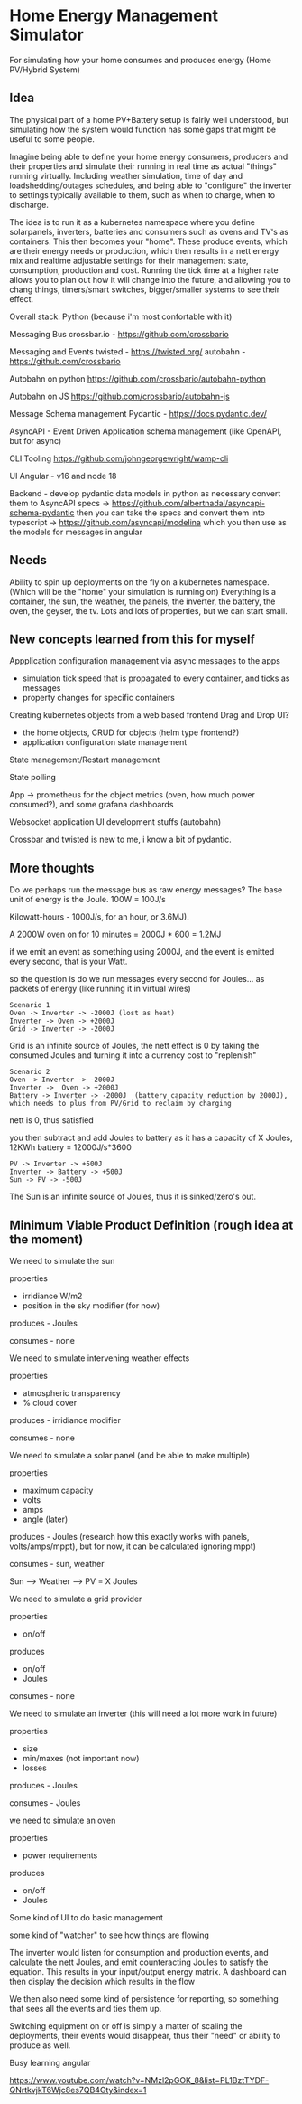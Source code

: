 # Home Energy Management Simulator

For simulating how your home consumes and produces energy (Home PV/Hybrid System)

## Idea

The physical part of a home PV+Battery setup is fairly well understood, but simulating how the system would function has some gaps that might be useful to some people.

Imagine being able to define your home energy consumers, producers and their properties and simulate their running in real time as actual "things" running virtually. Including weather simulation, time of day and loadshedding/outages schedules, and being able to "configure" the inverter to settings typically available to them, such as when to charge, when to discharge.

The idea is to run it as a kubernetes namespace where you define solarpanels, inverters, batteries and consumers such as ovens and TV's as containers. This then becomes your "home". These produce events, which are their energy needs or production, which then results in a nett energy mix and realtime adjustable settings for their management state, consumption, production and cost. Running the tick time at a higher rate allows you to plan out how it will change into the future, and allowing you to chang things, timers/smart switches, bigger/smaller systems to see their effect.

Overall stack: Python (because i'm most confortable with it)

Messaging Bus
crossbar.io - <https://github.com/crossbario>

Messaging and Events
twisted - <https://twisted.org/>
autobahn - <https://github.com/crossbario>

Autobahn on python
https://github.com/crossbario/autobahn-python

Autobahn on JS
https://github.com/crossbario/autobahn-js

Message Schema management
Pydantic - <https://docs.pydantic.dev/>

AsyncAPI - Event Driven Application schema management (like OpenAPI, but for async)

CLI Tooling
https://github.com/johngeorgewright/wamp-cli


UI
Angular - v16 and node 18

Backend - develop pydantic data models in python as necessary
convert them to AsyncAPI specs -> https://github.com/albertnadal/asyncapi-schema-pydantic
then you can take the specs and convert them into typescript -> https://github.com/asyncapi/modelina
which you then use as the models for messages in angular



## Needs

Ability to spin up deployments on the fly on a kubernetes namespace. (Which will be the "home" your simulation is running on)
Everything is a container, the sun, the weather, the panels, the inverter, the battery, the oven, the geyser, the tv.
Lots and lots of properties, but we can start small.

## New concepts learned from this for myself

Appplication configuration management via async messages to the apps

- simulation tick speed that is propagated to every container, and ticks as messages
- property changes for specific containers

Creating kubernetes objects from a web based frontend
Drag and Drop UI?

- the home objects, CRUD for objects (helm type frontend?)
- application configuration state management

State management/Restart management

State polling

App -> prometheus for the object metrics (oven, how much power consumed?), and some grafana dashboards

Websocket application UI development stuffs (autobahn)

Crossbar and twisted is new to me, i know a bit of pydantic.

## More thoughts

Do we perhaps run the message bus as raw energy messages? The base unit of energy is the Joule. 100W = 100J/s

Kilowatt-hours - 1000J/s, for an hour, or 3.6MJ).

A 2000W oven on for 10 minutes = 2000J * 600 = 1.2MJ

if we emit an event as something using 2000J, and the event is emitted every second, that is your Watt.

so the question is do we run messages every second for Joules... as packets of energy (like running it in virtual wires)

```plain
Scenario 1
Oven -> Inverter -> -2000J (lost as heat)
Inverter -> Oven -> +2000J
Grid -> Inverter -> -2000J
```

Grid is an infinite source of Joules, the nett effect is 0 by taking the consumed Joules and turning it into a currency cost to "replenish"

```plain
Scenario 2
Oven -> Inverter -> -2000J
Inverter ->  Oven -> +2000J
Battery -> Inverter -> -2000J  (battery capacity reduction by 2000J), which needs to plus from PV/Grid to reclaim by charging
```

nett is 0, thus satisfied

you then subtract and add Joules to battery as it has a capacity of X Joules, 12KWh battery = 12000J/s*3600

```plain
PV -> Inverter -> +500J
Inverter -> Battery -> +500J
Sun -> PV -> -500J
```

The Sun is an infinite source of Joules, thus it is sinked/zero's out.

## Minimum Viable Product Definition (rough idea at the moment)

We need to simulate the sun

properties

- irridiance W/m2
- position in the sky modifier (for now)

produces - Joules

consumes - none

We need to simulate intervening weather effects

properties

- atmospheric transparency
- % cloud cover

produces - irridiance modifier

consumes - none

We need to simulate a solar panel (and be able to make multiple)

properties

- maximum capacity
- volts
- amps
- angle (later)

produces - Joules (research how this exactly works with panels, volts/amps/mppt), but for now, it can be calculated ignoring mppt)

consumes - sun, weather

Sun --> Weather --> PV = X Joules

We need to simulate a grid provider

properties

- on/off

produces

- on/off
- Joules

consumes - none

We need to simulate an inverter (this will need a lot more work in future)

properties

- size
- min/maxes (not important now)
- losses

produces - Joules

consumes - Joules

we need to simulate an oven

properties

- power requirements

produces

- on/off
- Joules

Some kind of UI to do basic management

some kind of "watcher" to see how things are flowing

The inverter would listen for consumption and production events, and calculate the nett Joules, and emit counteracting Joules to satisfy the equation. This results in your input/output energy matrix. A dashboard can then display the decision which results in the flow

We then also need some kind of persistence for reporting, so something that sees all the events and ties them up.

Switching equipment on or off is simply a matter of scaling the deployments, their events would disappear, thus their "need" or ability to produce as well.

Busy learning angular

https://www.youtube.com/watch?v=NMzl2pGOK_8&list=PL1BztTYDF-QNrtkvjkT6Wjc8es7QB4Gty&index=1
